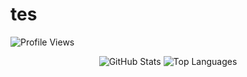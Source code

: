 # tes

![Profile Views](https://komarev.com/ghpvc/?username=Mr-XsZ1&label=Profile+Views&style=flat-square&color=blue)

<!--START_SECTION:waka-->
<p align="center" height='130px'>
  <img src="https://github-readme-stats.vercel.app/api?username=Mr-XsZ1&show_icons=true&hide_title=true&include_all_commits=true&line_height=21&bg_color=0,64FFDA,64FFDA,A9EFDE,F2FFFC&count_public=true&theme=graywhite" alt="GitHub Stats"/>
  <img src="https://github-readme-stats.vercel.app/api/top-langs/?username=Mr-XsZ1&layout=compact&show_icons=true&bg_color=0,EFFDF9,CBFFF3,64FFDA&theme=graywhite&hide_title=true" alt="Top Languages"/>
</p>
